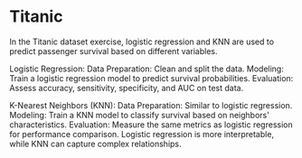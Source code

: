 # Titanic

In the Titanic dataset exercise, logistic regression and KNN are used to predict passenger survival based on different variables.

Logistic Regression:
Data Preparation: Clean and split the data.
Modeling: Train a logistic regression model to predict survival probabilities.
Evaluation: Assess accuracy, sensitivity, specificity, and AUC on test data.

K-Nearest Neighbors (KNN):
Data Preparation: Similar to logistic regression.
Modeling: Train a KNN model to classify survival based on neighbors' characteristics.
Evaluation: Measure the same metrics as logistic regression for performance comparison.
Logistic regression is more interpretable, while KNN can capture complex relationships.

